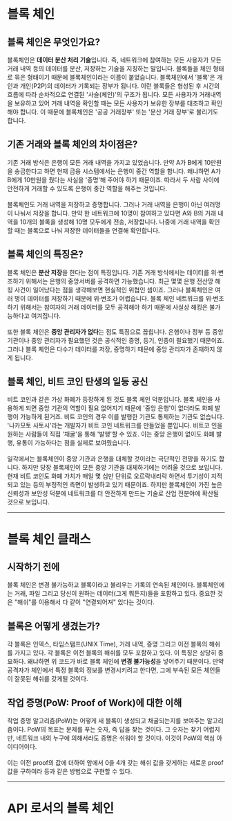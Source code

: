 # 블록 체인

## 블록 체인은 무엇인가요?
블록체인은 **데이터 분산 처리 기술**입니다. 즉, 네트워크에 참여하는 모든 사용자가 모든 거래 내역 등의 데이터를 분산, 저장하는 기술을 지칭하는 말입니다. 블록들을 체인 형태로 묶은 형태이기 때문에 블록체인이라는 이름이 붙었습니다. 블록체인에서 '블록'은 개인과 개인(P2P)의 데이터가 기록되는 장부가 됩니다. 이런 블록들은 형성된 후 시간의 흐름에 따라 순차적으로 연결된 '사슬(체인)'의 구조가 됩니다. 모든 사용자가 거래내역을 보유하고 있어 거래 내역을 확인할 때는 모든 사용자가 보유한 장부를 대조하고 확인해야 합니다. 이 때문에 블록체인은 '공공 거래장부' 또는 '분산 거래 장부'로 불리기도 합니다.

## 기존 거래와 블록 체인의 차이점은?
기존 거래 방식은 은행이 모든 거래 내역을 가지고 있었습니다. 만약 A가 B에게 10만원을 송금한다고 하면 현재 금융 시스템에서는 은행이 중간 역할을 합니다. 왜냐하면 A가 B에게 10만원을 줬다는 사실을 '증명'해 주어야 하기 때문이죠. 따라서 두 사람 사이에 안전하게 거래할 수 있도록 은행이 중간 역할을 해주는 것입니다.
<br><br>
블록체인도 거래 내역을 저장하고 증명합니다. 그러나 거래 내역을 은행이 아닌 여러명이 나눠서 저장을 합니다. 만약 한 네트워크에 10명이 참여하고 있다면 A와 B의 거래 내역을 10개의 블록을 생성해 10명 모두에게 전송, 저장합니다. 나중에 거래 내역을 확인할 때는 블록으로 나눠 저장한 데이터들을 연결해 확인합니다.

## 블록 체인의 특징은?
블록 체인은 **분산 저장**을 한다는 점이 특징입니다. 기존 거래 방식에서는 데이터를 위·변조하기 위해서는 은행의 중앙서버를 공격하면 가능했습니다. 최근 몇몇 은행 전산망 해킹 사건이 일어났다는 점을 생각해보면 현실적인 위협인 셈이죠. 그러나 블록체인은 여러 명이 데이터를 저장하기 때문에 위·변조가 어렵습니다. 블록 체인 네트워크를 위·변조하기 위해서는 참여자의 거래 데이터를 모두 공격해야 하기 때문에 사실상 해킹은 불가능하다고 여겨집니다.
<br><br>
또한 블록 체인은 **중앙 관리자가 없다**는 점도 특징으로 꼽힙니다. 은행이나 정부 등 중앙 기관이나 중앙 관리자가 필요했던 것은 공식적인 증명, 등기, 인증이 필요했기 때문이죠. 그러나 블록 체인은 다수가 데이터를 저장, 증명하기 때문에 중앙 관리자가 존재하지 않게 됩니다.

## 블록 체인, 비트 코인 탄생의 일등 공신
비트 코인과 같은 가상 화폐가 등장하게 된 것도 블록 체인 덕분입니다. 블록 체인을 사용하게 되면 중앙 기관의 역할이 필요 없어지기 때문에 '중앙 은행'이 없더라도 화폐 발행이 가능하게 된거죠. 비트 코인의 경우 이를 발행한 기관도 통제하는 기관도 없습니다. '나카모토 사토시'라는 개발자가 비트 코인 네트워크를 만들었을 뿐입니다. 비트코 인을 원하는 사람들이 직접 '채굴'을 통해 '발행'할 수 있죠. 이는 중앙 은행이 없이도 화폐 발행, 유통이 가능하다는 점을 실제로 보여줬습니다.
<br><br>
일각에서는 블록체인이 중앙 기관과 은행을 대체할 것이라는 극단적인 전망을 하기도 합니다. 하지만 당장 블록체인이 모든 중앙 기관을 대체하기에는 어려울 것으로 보입니다. 현재 비트 코인도 화폐 가치가 매일 몇 십만 단위로 오르락내리락 하면서 투기성이 지적되고 있는 등의 부정적인 측면이 발생하고 있기 때문이죠. 하지만 블록체인이 가진 높은 신뢰성과 보안성 덕분에 네트워크를 더 안전하게 만드는 기술로 산업 전분야에 확산될 것으로 보입니다.

------------------------------------------------------------------------------------------------------------------------------------------
# 블록 체인 클래스

## 시작하기 전에
 블록 체인은 변경 불가능하고 블록이라고 불리우는 기록의 연속된 체인이다. 블록체인에는 거래, 파일 그리고 당신이 원하는 데이터(그게 뭐든지)들을 포함하고 있다. 중요한 것은 "해쉬"를 이용해서 다 같이 "연결되어져" 있다는 것이다. 

## 블록은 어떻게 생겼는가?
각 블록은 인덱스, 타임스탬프(UNIX Time), 거래 내역, 증명 그리고 이전 블록의 해쉬를 가지고 있다. 각 블록은 이전 블록의 해쉬를 모두 포함하고 있다. 이 특징은 상당히 중요하다. 왜냐하면 위 코드가 바로 블록 체인에 **변경 불가능성**을 넣어주기 때문이다. 만약 공격자가 체인에서 특정 블록의 정보를 변경시키려고 한다면, 그에 부속된 모든 체인들이 잘못된 해쉬를 갖게될 것이다.

## 작업 증명(PoW: Proof of Work)에 대한 이해
작업 증명 알고리즘(PoW)는 어떻게 새 블록이 생성되고 채굴되는지를 보여주는 알고리즘이다. PoW의 목표는 문제를 푸는 숫자, 즉 답을 찾는 것이다. 그 숫자는 찾기 어렵지만, 네트워크 내의 누구에 의해서라도 증명은 쉬워야 할 것이다. 이것이 PoW의 핵심 아이디어이다.
<br><br>
이는 이전 proof의 값에 더하여 앞에서 0을 4개 갖는 해쉬 값을 갖게하는 새로운 proof 값을 구하여라 등과 같은 방법으로 구현할 수 있다.

------------------------------------------------------------------------------------------------------------------------------------------
# API 로서의 블록 체인






































